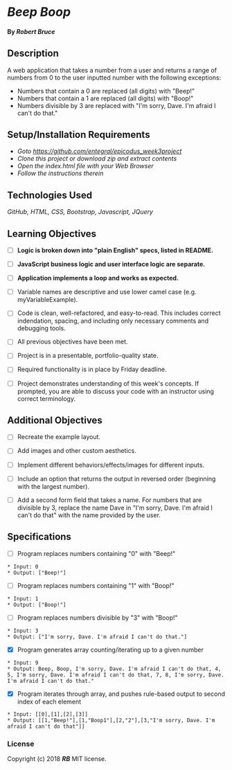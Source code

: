 # _Beep Boop_

#### By _**Robert Bruce**_

## Description

A web application that takes a number from a user and returns a range of numbers from 0 to the user inputted number with the following exceptions:

* Numbers that contain a 0 are replaced (all digits) with "Beep!"
* Numbers that contain a 1 are replaced (all digits) with "Boop!"
* Numbers divisible by 3 are replaced with "I'm sorry, Dave. I'm afraid I can't do that."


## Setup/Installation Requirements

* _Goto https://github.com/entegral/epicodus_week3project_
* _Clone this project or download zip and extract contents_
* _Open the index.html file with your Web Browser_
* _Follow the instructions therein_

## Technologies Used
_GitHub, HTML, CSS, Bootstrap, Javascript, JQuery_

## Learning Objectives

- [ ] **Logic is broken down into "plain English" specs, listed in README.**

- [ ] **JavaScript business logic and user interface logic are separate.**

- [ ] **Application implements a loop and works as expected.**

- [ ] Variable names are descriptive and use lower camel case (e.g. myVariableExample).

- [ ] Code is clean, well-refactored, and easy-to-read. This includes correct indendation, spacing, and including only necessary comments and debugging tools.

- [ ] All previous objectives have been met.


- [ ] Project is in a presentable, portfolio-quality state.

- [ ] Required functionality is in place by Friday deadline.

- [ ] Project demonstrates understanding of this week's concepts. If prompted, you are able to discuss your code with an instructor using correct terminology.

## Additional Objectives

- [ ] Recreate the example layout.

- [ ] Add images and other custom aesthetics.

- [ ] Implement different behaviors/effects/images for different inputs.

- [ ] Include an option that returns the output in reversed order (beginning with the largest number).

- [ ] Add a second form field that takes a name. For numbers that are divisible by 3, replace the name Dave in "I'm sorry, Dave. I'm afraid I can't do that" with the name provided by the user.


## Specifications

- [ ] Program replaces numbers containing "0" with "Beep!"
```
* Input: 0
* Output: ["Beep!"]
```
- [ ] Program replaces numbers containing "1" with "Boop!"
```
* Input: 1
* Output: ["Boop!"]
```
- [ ]  Program replaces numbers divisible by "3" with "Boop!"
```
* Input: 3
* Output: ["I'm sorry, Dave. I'm afraid I can't do that."]
```
- [x]  Program generates array counting/iterating up to a given number
```
* Input: 9
* Output: Beep, Boop, I'm sorry, Dave. I'm afraid I can't do that, 4, 5, I'm sorry, Dave. I'm afraid I can't do that, 7, 8, I'm sorry, Dave. I'm afraid I can't do that."
```
- [x]  Program iterates through array, and pushes rule-based output to second index of each element
```
* Input: [[0],[1],[2],[3]]
* Output: [[1,"Beep!"],[1,"Boop1"],[2,"2"],[3,"I'm sorry, Dave. I'm afraid I can't do that"]]
```

### License
Copyright (c) 2018 **_RB_** MIT license.
